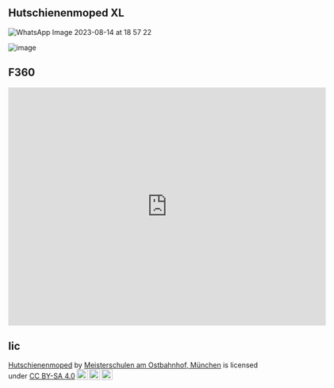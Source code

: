 ## Hutschienenmoped XL

![WhatsApp Image 2023-08-14 at 18 57 22](https://github.com/Meisterschulen-am-Ostbahnhof-Munchen/ISOBUS_Hardware/assets/69573151/baf0eca3-65d9-4757-8b9f-a9a591d207e7)


![image](https://github.com/Meisterschulen-am-Ostbahnhof-Munchen/ISOBUS_Hardware/assets/69573151/a77ef262-608f-44c5-9354-b3eb979526ce)







## F360

<iframe src="https://msmuc.autodesk360.com/shares/public/SH30dd5QT870c25f12fc7722cd27dfd10833?mode=embed" width="640" height="480" allowfullscreen="true" webkitallowfullscreen="true" mozallowfullscreen="true"  frameborder="0"></iframe>






## lic

<p xmlns:cc="http://creativecommons.org/ns#" xmlns:dct="http://purl.org/dc/terms/"><a property="dct:title" rel="cc:attributionURL" href="https://github.com/Meisterschulen-am-Ostbahnhof-Munchen/ISOBUS_Hardware">Hutschienenmoped</a> by <a rel="cc:attributionURL dct:creator" property="cc:attributionName" href="https://github.com/Meisterschulen-am-Ostbahnhof-Munchen">Meisterschulen am Ostbahnhof, München</a> is licensed under <a href="https://creativecommons.org/licenses/by-sa/4.0/?ref=chooser-v1" target="_blank" rel="license noopener noreferrer" style="display:inline-block;">CC BY-SA 4.0<img style="height:22px!important;margin-left:3px;vertical-align:text-bottom;" src="https://mirrors.creativecommons.org/presskit/icons/cc.svg?ref=chooser-v1" alt=""><img style="height:22px!important;margin-left:3px;vertical-align:text-bottom;" src="https://mirrors.creativecommons.org/presskit/icons/by.svg?ref=chooser-v1" alt=""><img style="height:22px!important;margin-left:3px;vertical-align:text-bottom;" src="https://mirrors.creativecommons.org/presskit/icons/sa.svg?ref=chooser-v1" alt=""></a></p>


